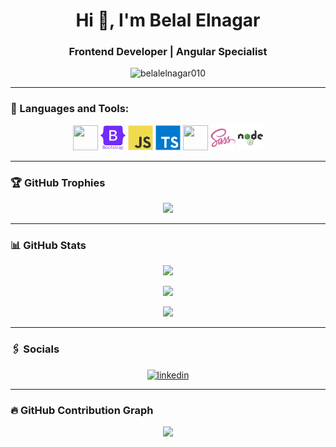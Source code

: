 <h1 align="center">Hi 👋, I'm Belal Elnagar</h1>
<h3 align="center">Frontend Developer | Angular Specialist</h3>

<p align="center">
  <img src="https://komarev.com/ghpvc/?username=belalelnagar010&label=Profile%20views&color=0e75b6&style=flat" alt="belalelnagar010" />
</p>

---

### 🧰 Languages and Tools:
<p align="center">
  <a href="https://angular.io" target="_blank"><img src="https://angular.io/assets/images/logos/angular/angular.svg" width="40" height="40"/></a>
  <a href="https://getbootstrap.com" target="_blank"><img src="https://raw.githubusercontent.com/devicons/devicon/master/icons/bootstrap/bootstrap-plain-wordmark.svg" width="40" height="40"/></a>
  <a href="https://developer.mozilla.org/en-US/docs/Web/JavaScript" target="_blank"><img src="https://raw.githubusercontent.com/devicons/devicon/master/icons/javascript/javascript-original.svg" width="40" height="40"/></a>
  <a href="https://www.typescriptlang.org/" target="_blank"><img src="https://raw.githubusercontent.com/devicons/devicon/master/icons/typescript/typescript-original.svg" width="40" height="40"/></a>
  <a href="https://tailwindcss.com/" target="_blank"><img src="https://www.vectorlogo.zone/logos/tailwindcss/tailwindcss-icon.svg" width="40" height="40"/></a>
  <a href="https://sass-lang.com/" target="_blank"><img src="https://raw.githubusercontent.com/devicons/devicon/master/icons/sass/sass-original.svg" width="40" height="40"/></a>
  <a href="https://nodejs.org" target="_blank"><img src="https://raw.githubusercontent.com/devicons/devicon/master/icons/nodejs/nodejs-original-wordmark.svg" width="40" height="40"/></a>
</p>

---

### 🏆 GitHub Trophies
<p align="center">
  <img src="https://github-profile-trophy.vercel.app/?username=belalelnagar010&theme=radical&column=7" />
</p>

---

### 📊 GitHub Stats

<p align="center">
  <img src="https://github-readme-stats.vercel.app/api?username=belalelnagar010&show_icons=true&locale=en&theme=radical" />
</p>
<p align="center">
  <img src="https://github-readme-streak-stats.herokuapp.com/?user=belalelnagar010&theme=radical" />
</p>
<p align="center">
  <img src="https://github-readme-stats.vercel.app/api/top-langs/?username=belalelnagar010&layout=compact&theme=radical" />
</p>

---

### 🖇️ Socials
<p align="center">
  <a href="https://www.linkedin.com/in/belal-elnagar-550867255/" target="blank">
    <img src="https://cdn.jsdelivr.net/npm/simple-icons@3.0.1/icons/linkedin.svg" alt="linkedin" height="30" width="30"/>
  </a>
</p>

---

### 🔥 GitHub Contribution Graph

<p align="center">
  <img src="https://activity-graph.herokuapp.com/graph?username=belalelnagar010&theme=tokyonight" />
</p>

